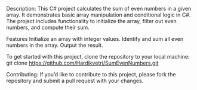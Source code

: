 
Description: This C# project calculates the sum of even numbers in a given array. It demonstrates basic array manipulation and conditional logic in C#. The project includes functionality to initialize the array, filter out even numbers, and compute their sum.

Features Initialize an array with integer values. Identify and sum all even numbers in the array. Output the result.

To get started with this project, clone the repository to your local machine: git clone https://github.com/Hardikvetri/SumEvenNumbers.git

Contributing: If you’d like to contribute to this project, please fork the repository and submit a pull request with your changes.
